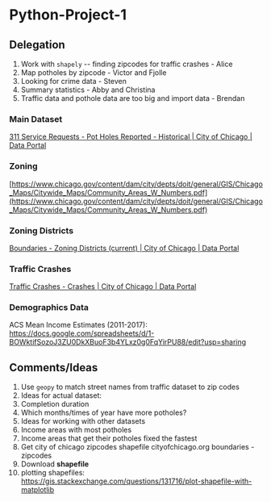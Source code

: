 # Python-Project-1

## Delegation
1. Work with `shapely` -- finding zipcodes for traffic crashes - Alice
2. Map potholes by zipcode - Victor and Fjolle
3. Looking for crime data - Steven
4. Summary statistics - Abby and Christina
5. Traffic data and pothole data are too big and import data - Brendan 

### Main Dataset

[311 Service Requests - Pot Holes Reported - Historical | City of Chicago | Data Portal](https://data.cityofchicago.org/Service-Requests/311-Service-Requests-Pot-Holes-Reported-Historical/7as2-ds3y)
### Zoning

[https://www.chicago.gov/content/dam/city/depts/doit/general/GIS/Chicago_Maps/Citywide_Maps/Community_Areas_W_Numbers.pdf](https://www.chicago.gov/content/dam/city/depts/doit/general/GIS/Chicago_Maps/Citywide_Maps/Community_Areas_W_Numbers.pdf)

### Zoning Districts

[Boundaries - Zoning Districts (current) | City of Chicago | Data Portal](https://data.cityofchicago.org/Community-Economic-Development/Boundaries-Zoning-Districts-current-/7cve-jgbp)

### Traffic Crashes

[Traffic Crashes - Crashes | City of Chicago | Data Portal](https://data.cityofchicago.org/Transportation/Traffic-Crashes-Crashes/85ca-t3if)
### Demographics Data

ACS Mean Income Estimates (2011-2017): https://docs.google.com/spreadsheets/d/1-BOWktifSozoJ3ZU0DkXBuoF3b4YLxz0g0FqYirPU88/edit?usp=sharing 

## Comments/Ideas
1. Use `geopy` to match street names from traffic dataset to zip codes
2. Ideas for actual dataset:
  1. Completion duration
  2. Which months/times of year have more potholes?
3. Ideas for working with other datasets
  1. Income areas with most potholes
  2. Income areas that get their potholes fixed the fastest
5. Get city of chicago zipcodes shapefile cityofchicago.org boundaries - zipcodes
  1. Download **shapefile**
  2. plotting shapefiles: https://gis.stackexchange.com/questions/131716/plot-shapefile-with-matplotlib



